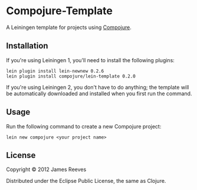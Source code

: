 # Compojure-Template

A Leiningen template for projects using [Compojure][1].

[1]: http://compojure.org

## Installation

If you're using Leiningen 1, you'll need to install the following plugins:

    lein plugin install lein-newnew 0.2.6
    lein plugin install compojure/lein-template 0.2.0

If you're using Leiningen 2, you don't have to do anything; the template
will be automatically downloaded and installed when you first run the
command.

## Usage

Run the following command to create a new Compojure project:

    lein new compojure <your project name>

## License

Copyright © 2012 James Reeves

Distributed under the Eclipse Public License, the same as Clojure.
